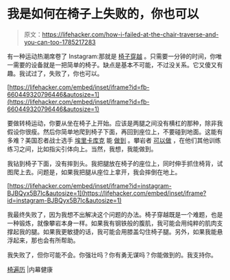 # 我是如何在椅子上失败的，你也可以

> 原文：<https://lifehacker.com/how-i-failed-at-the-chair-traverse-and-you-can-too-1785217283>

有一种运动热潮席卷了 Instagram:那就是 [椅子穿越](https://www.instagram.com/explore/tags/chairtraverse/) 。只需要一分钟的时间，你唯一需要的设备就是一把简单的椅子。缺点是基本不可能，不过没关系。它又傻又有趣。我试过了，失败了，你也可以。

 [https://lifehacker.com/embed/inset/iframe?id=fb-660449320796446&autosize=1](https://lifehacker.com/embed/inset/iframe?id=fb-660449320796446&autosize=1) 

要做转椅运动，你要从坐在椅子上开始。应该是两腿之间没有横杠的那种，除非我假设你很瘦。然后你简单地爬到椅子下面，再回到座位上，不要碰到地面。这能有多难？美国忍者战士选手 [埃里卡库克](http://www.espn.com/espnw/culture/article/17104535/erica-cook-american-ninja-warrior-rookie-underestimate-her) 能 [做到](https://www.instagram.com/p/BCwAO2TobhT/) 。攀岩者 [可以做](https://www.youtube.com/watch?v=2i2_XDRfkio) ，在他们其他训练练习之间，比如指尖引体向上。当然，我想，我能做到。



我钻到椅子下面，没有摔到头。我把腿放在椅子的座位上，同时伸手抓住椅背，试图爬上去。问题是，如果我把腿从座位上拿开，我会摔倒在地上。

 [https://lifehacker.com/embed/inset/iframe?id=instagram-BJBQyx5B7Ic&autosize=1](https://lifehacker.com/embed/inset/iframe?id=instagram-BJBQyx5B7Ic&autosize=1) 

我最终失败了，因为我想不出解决这个问题的办法。椅子穿越既是一个难题，也是一种锻炼，就像攀岩本身一样。如果我有钢铁般的腹肌，我可能会用纯粹的肌肉支撑起我的腿。如果我更敏捷的话，我可能会用膝盖勾住椅子腿。另外，如果我能悬浮起来，那也会有所帮助。

我失败了，但你可能不会。你强壮吗？你有勇无谋吗？你能做到的。我支持你。

[椅遍历](https://www.facebook.com/insiderhealth/videos/660449320796446/) |内幕健康